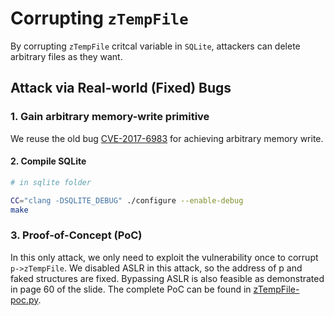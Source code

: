 # Corrupting `zTempFile`

By corrupting `zTempFile` critcal variable in `SQLite`, attackers can delete arbitrary files as they want.

## Attack via Real-world (Fixed) Bugs

### 1. Gain arbitrary memory-write primitive

We reuse the old bug [CVE-2017-6983](./cve-2017-6983.md) for achieving arbitrary memory write.

#### 2. Compile SQLite

```bash
# in sqlite folder

CC="clang -DSQLITE_DEBUG" ./configure --enable-debug
make
```

### 3. Proof-of-Concept (PoC)

In this only attack, we only need to exploit the vulnerability once to corrupt `p->zTempFile`. We disabled ASLR in this attack, so the address of p and faked structures are fixed. Bypassing ASLR is also feasible as demonstrated in page 60 of the slide. The complete PoC can be found in [zTempFile-poc.py](./zTempFile-poc.py).